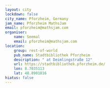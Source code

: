 ```yaml
---
layout: city
lockdown: false
city_name: Pforzheim, Germany
jam_name: Pforzheim MathsJam
email: pforzheim@mathsjam.com
organiser:
    name: Seemal
    email: pforzheim@mathsjam.com
location:
    group: rest-of-world
    pub_name: Stadtbibliothek Pforzheim
    description: " at Deimlingstraße 12"
    url: https://stadtbibliothek.pforzheim.de/
    lon: 8.7035113
    lat: 48.8901816
hiatus: false
---
```


